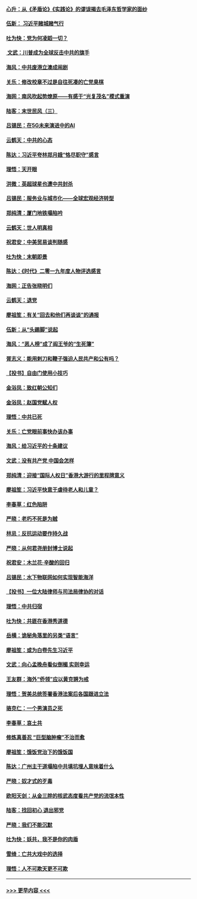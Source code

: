 #### [心升：从《矛盾论》《实践论》的谬误揭去毛泽东哲学家的面纱](../pages/nsc993/n11736962.md?t=12220511) 
#### [伍新： 习近平赌城赌气行](../pages/nsc993/n11736929.md?t=12220511) 
#### [吐为快：党为何凌蹈一切？](../pages/nsc993/n11736915.md?t=12220511) 
#### [ 文武：川普成为全球反击中共的旗手](../pages/nsc993/n11736882.md?t=12220511) 
#### [海风：中共废港立澳成闹剧](../pages/nsc993/n11735857.md?t=12220511) 
#### [关乐：修改校章不过是自往死凑的亡党臭棋](../pages/nsc993/n11735097.md?t=12220511) 
#### [海网：南风吹起势燎原——有感于“光复茂名”模式重演](../pages/nsc993/n11732308.md?t=12220511) 
#### [陆客：末世民风（三）](../pages/nsc993/n11732211.md?t=12220511) 
#### [吕锡民：在5G未来演进中的AI](../pages/nsc993/n11730010.md?t=12220511) 
#### [云鹤天：中共的心态](../pages/nsc993/n11729906.md?t=12220511) 
#### [陈达：习近平夸林郑月娥“恪尽职守”感言](../pages/nsc993/n11729881.md?t=12220511) 
#### [理悟：天开眼](../pages/nsc993/n11729699.md?t=12220511) 
#### [洪微：英超球星也遭中共封杀](../pages/nsc993/n11727243.md?t=12220511) 
#### [吕锡民：服务业与城市化——全球宏观经济转型](../pages/nsc993/n11725845.md?t=12220511) 
#### [郑纯清：厦门地铁塌陷吟](../pages/nsc993/n11725813.md?t=12220511) 
#### [云鹤天：世人明真相](../pages/nsc993/n11725621.md?t=12220511) 
#### [祝君安：中美贸易谈判随感](../pages/nsc993/n11725609.md?t=12220511) 
#### [吐为快：末朝即景](../pages/nsc993/n11723365.md?t=12220511) 
#### [陈达：《时代》二零一九年度人物评选感言](../pages/nsc993/n11723337.md?t=12220511) 
#### [海网：正告张晓明们](../pages/nsc993/n11723228.md?t=12220511) 
#### [云鹤天：退党](../pages/nsc993/n11723056.md?t=12220511) 
#### [廖祖笙：有关“回去和他们再谈谈”的通报](../pages/nsc993/n11722442.md?t=12220511) 
#### [伍新：从“头踢脚”说起](../pages/nsc993/n11722429.md?t=12220511) 
#### [海风：“恶人榜”成了阎王爷的“生死簿”](../pages/nsc993/n11722272.md?t=12220511) 
#### [胥志义：能用剌刀和鞭子强迫人民共产和公有吗？](../pages/nsc993/n11720569.md?t=12220511) 
#### [【投书】自由门使用小技巧](../pages/nsc993/n11720180.md?t=12220511) 
#### [金浴凤：致红朝公知们](../pages/nsc993/n11720563.md?t=12220511) 
#### [金浴凤：赵国党赋人权](../pages/nsc993/n11720533.md?t=12220511) 
#### [理悟：中共已死](../pages/nsc993/n11720233.md?t=12220511) 
#### [关乐：亡党眼前事快办该办事](../pages/nsc993/n11719160.md?t=12220511) 
#### [海风：给习近平的十条建议](../pages/nsc993/n11717616.md?t=12220511) 
#### [文武：没有共产党 中国会怎样](../pages/nsc993/n11717584.md?t=12220511) 
#### [郑纯清：迎接“国际人权日”香港大游行的里程牌意义](../pages/nsc993/n11717417.md?t=12220511) 
#### [廖祖笙：习近平快意于虐待老人和儿童？](../pages/nsc993/n11715313.md?t=12220511) 
#### [李春草：红色陷阱](../pages/nsc993/n11715029.md?t=12220511) 
#### [严晓：老朽不死是为贼](../pages/nsc993/n11712910.md?t=12220511) 
#### [林忌：反抗运动要作持久战](../pages/nsc993/n11712623.md?t=12220511) 
#### [严晓：从何君尧册封博士说起](../pages/nsc993/n11712465.md?t=12220511) 
#### [祝君安：木兰花·辛酸的回归](../pages/nsc993/n11712381.md?t=12220511) 
#### [吕锡民：水下物联网如何实现智能海洋](../pages/nsc993/n11711158.md?t=12220511) 
#### [【投书】一位大陆律师与司法局律协的对话](../pages/nsc993/n11709675.md?t=12220511) 
#### [理悟：中共归宿](../pages/nsc993/n11710059.md?t=12220511) 
#### [吐为快：共匪在香港秀道德](../pages/nsc993/n11709979.md?t=12220511) 
#### [岳横：诡秘角落里的另类“语言”](../pages/nsc993/n11709792.md?t=12220511) 
#### [廖祖笙：或为白卷先生习近平](../pages/nsc993/n11708330.md?t=12220511) 
#### [文武：向心孟晚舟看似倒楣 实则幸运](../pages/nsc993/n11708236.md?t=12220511) 
#### [王友群：海外“侨领”应以黄克锵为戒](../pages/nsc993/n11706176.md?t=12220511) 
#### [理悟：贺美总统签署香港法案后各国跟进立法](../pages/nsc993/n11706853.md?t=12220511) 
#### [骆克仁：一个男演员之死](../pages/nsc993/n11706677.md?t=12220511) 
#### [李春草：哀土共](../pages/nsc993/n11706255.md?t=12220511) 
#### [修炼真善忍 “巨型脑肿瘤”不治而愈](../pages/nsc993/n11705340.md?t=12220511) 
#### [廖祖笙：饿饭党治下的饿饭国](../pages/nsc993/n11705085.md?t=12220511) 
#### [陈达：广州主干道塌陷中共填坑埋人意味着什么](../pages/nsc993/n11705046.md?t=12220511) 
#### [严晓：奴才式的歹毒](../pages/nsc993/n11704826.md?t=12220511) 
#### [欧阳天剑：从金三胖的核武态度看共产党的流氓本性](../pages/nsc993/n11702238.md?t=12220511) 
#### [陆客：找回初心 退出邪党](../pages/nsc993/n11702213.md?t=12220511) 
#### [严晓：我们不能沉默](../pages/nsc993/n11702110.md?t=12220511) 
#### [吐为快：妖共，我不是你的肉盾](../pages/nsc993/n11701366.md?t=12220511) 
#### [雪绮：亡共大戏中的选择](../pages/nsc993/n11699922.md?t=12220511) 
#### [理悟：人不可欺天更不可欺](../pages/nsc993/n11699657.md?t=12220511) 

----
#### [ >>> 更早内容 <<< ](../indexes/nsc993-earlier.md)
